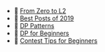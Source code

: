 - :small_blue_diamond: [From Zero to L2](https://leetcode.com/discuss/career/216554/From-0-to-clearing-UberAppleAmazonLinkedInGoogle)
- :small_blue_diamond: [Best Posts of 2019](https://leetcode.com/discuss/general-discussion/459286/Best-Posts-of-2019)
- :small_blue_diamond: [DP Patterns](https://leetcode.com/discuss/general-discussion/458695/Dynamic-Programming-Patterns)
- :small_blue_diamond: [DP for Beginners](https://leetcode.com/discuss/general-discussion/662866/DP-for-Beginners-Problems-or-Patterns-or-Sample-Solutions)
- :small_blue_diamond: [Contest Tips for Beginners](https://leetcode.com/discuss/general-discussion/940379/advice-contest-tips-for-those-who-are-beginning-from-a-seasoned-contest-participant/768719)
